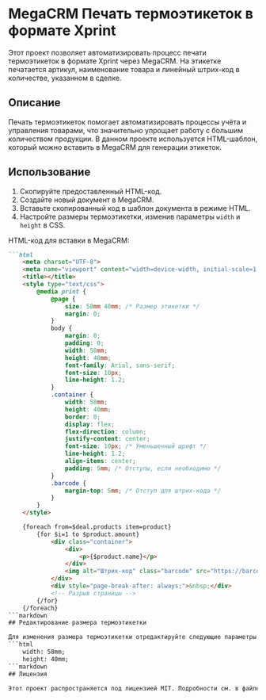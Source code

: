 # MegaCRM Печать термоэтикеток в формате Xprint

Этот проект позволяет автоматизировать процесс печати термоэтикеток в формате Xprint через MegaCRM. На этикетке печатается артикул, наименование товара и линейный штрих-код в количестве, указанном в сделке.

## Описание

Печать термоэтикеток помогает автоматизировать процессы учёта и управления товарами, что значительно упрощает работу с большим количеством продукции. В данном проекте используется HTML-шаблон, который можно вставить в MegaCRM для генерации этикеток.

## Использование

1. Скопируйте предоставленный HTML-код.
2. Создайте новый документ в MegaCRM.
3. Вставьте скопированный код в шаблон документа в режиме HTML.
4. Настройте размеры термоэтикетки, изменив параметры `width` и `height` в CSS.

HTML-код для вставки в MegaCRM:
```markdown
```html
    <meta charset="UTF-8">
    <meta name="viewport" content="width=device-width, initial-scale=1.0">
    <title></title>
    <style type="text/css">
        @media print {
            @page {
                size: 58mm 40mm; /* Размер этикетки */
                margin: 0;
            }
            body {
                margin: 0;
                padding: 0;
                width: 58mm;
                height: 40mm;
                font-family: Arial, sans-serif;
                font-size: 10px;
                line-height: 1.2;
            }
            .container {
                width: 58mm;
                height: 40mm;
                border: 0;
                display: flex;
                flex-direction: column;
                justify-content: center;
                font-size: 10px; /* Уменьшенный шрифт */
                line-height: 1.2;
                align-items: center;
                padding: 5mm; /* Отступы, если необходимо */
            }
            .barcode {
                margin-top: 5mm; /* Отступ для штрих-кода */
            }
        }
    </style>

    {foreach from=$deal.products item=product}
        {for $i=1 to $product.amount}
            <div class="container">
                <div>
                    <p>{$product.name}</p>
                </div>
                <img alt="Штрих-код" class="barcode" src="https://barcode.tec-it.com/barcode.ashx?data={$product.article}&amp;code=Code128&amp;dpi=96" />
            </div>
            <div style="page-break-after: always;">&nbsp;</div>
            <!-- Разрыв страницы -->
        {/for}
    {/foreach}
```markdown
## Редактирование размера термоэтикетки

Для изменения размера термоэтикетки отредактируйте следующие параметры в CSS:
```html
    width: 58mm;
    height: 40mm;
```markdown
## Лицензия

Этот проект распространяется под лицензией MIT. Подробности см. в файле [LICENSE](LICENSE).

